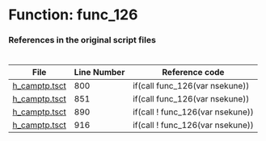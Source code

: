 # Function: func_126
### References in the original script files

#

| File | Line Number | Reference code |
| --- | --- | --- |
| [h_camptp.tsct](../../../out/h_camptp.tsct#L800) | 800 | if(call func_126(var nsekune)) |
| [h_camptp.tsct](../../../out/h_camptp.tsct#L851) | 851 | if(call func_126(var nsekune)) |
| [h_camptp.tsct](../../../out/h_camptp.tsct#L890) | 890 | if(call ! func_126(var nsekune)) |
| [h_camptp.tsct](../../../out/h_camptp.tsct#L916) | 916 | if(call ! func_126(var nsekune)) |

